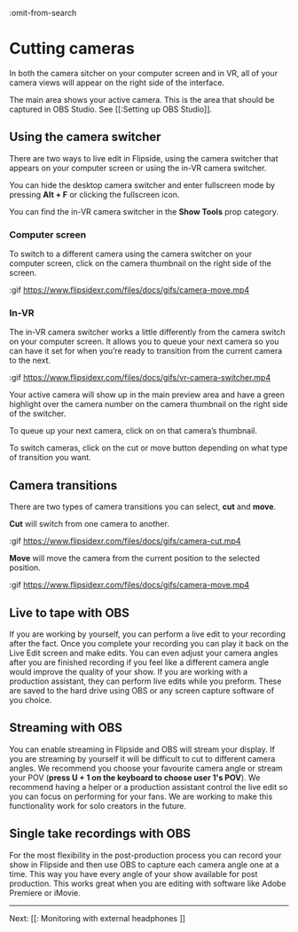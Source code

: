 :omit-from-search

# Cutting cameras

In both the camera sitcher on your computer screen and in VR, all of your camera views will appear on the right side of the interface.

The main area shows your active camera.  This is the area that should be captured in OBS Studio. See [[:Setting up OBS Studio]].

## Using the camera switcher

There are two ways to live edit in Flipside, using the camera switcher that appears on your computer screen or using the in-VR camera switcher.

You can hide the desktop camera switcher and enter fullscreen mode by pressing **Alt + F** or clicking the fullscreen icon.

You can find the in-VR camera switcher in the **Show Tools** prop category.

### Computer screen

To switch to a different camera using the camera switcher on your computer screen, click on the camera thumbnail on the right side of the screen.  

:gif https://www.flipsidexr.com/files/docs/gifs/camera-move.mp4

### In-VR 

The in-VR camera switcher works a little differently from the camera switch on your computer screen.  It allows you to queue your next camera so you can have it set for when you’re ready to transition from the current camera to the next.

:gif https://www.flipsidexr.com/files/docs/gifs/vr-camera-switcher.mp4

Your active camera will show up in the main preview area and have a green highlight over the camera number on the camera thumbnail on the right side of the switcher.  

To queue up your next camera, click on on that camera’s thumbnail.  

To switch cameras, click on the cut or move button depending on what type of transition you want.


## Camera transitions

There are two types of camera transitions you can select, **cut** and **move**.

**Cut** will switch from one camera to another. 

:gif https://www.flipsidexr.com/files/docs/gifs/camera-cut.mp4

**Move** will move the camera from the current position to the selected position.

:gif https://www.flipsidexr.com/files/docs/gifs/camera-move.mp4

## Live to tape with OBS

If you are working by yourself, you can perform a live edit to your recording after the
fact.  Once you complete your recording you can play it back on the Live Edit screen
and make edits.  You can even adjust your camera angles after you are finished recording
if you feel like a different camera angle would improve the quality of your show. If you
are working with a production assistant, they can perform live edits while you preform.
These are saved to the hard drive using OBS or any screen capture software of you choice.

## Streaming with OBS

You can enable streaming in Flipside and OBS will stream your display. If you are
streaming by yourself it will be difficult to cut to different camera angles. We
recommend you choose your favourite camera angle or stream your POV (**press U + 1 on
the keyboard to choose user 1's POV**). We recommend having a helper or a production
assistant control the live edit so you can focus on performing for your fans. We are
working to make this functionality work for solo creators in the future. 

## Single take recordings with OBS

For the most flexibility in the post-production process you can record your show
in Flipside and then use OBS to capture each camera angle one at a time. This way you
have every angle of your show available for post production. This works great when you
are editing with software like Adobe Premiere or iMovie.

---

Next: [[: Monitoring with external headphones ]]
